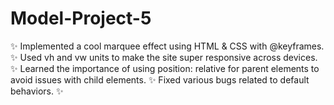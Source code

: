 # Model-Project-5
✨ Implemented a cool marquee effect using HTML &amp; CSS with @keyframes. ✨ Used vh and vw units to make the site super responsive across devices. ✨ Learned the importance of using position: relative for parent elements to avoid issues with child elements. ✨ Fixed various bugs related to default behaviors. ✨ 
